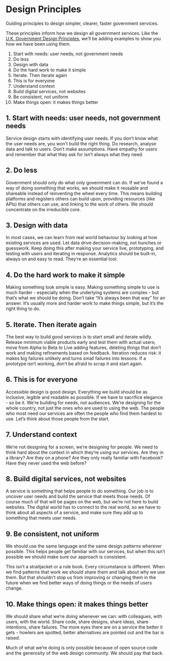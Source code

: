 # Design Principles

Guiding principles to design simpler, clearer, faster government services.

These principles inform how we design all government services. Like the [U.K. Government Design Principles](https://www.gov.uk/design-principles), we’ll be adding examples to show you how we have been using them.

1. Start with needs: user needs, not government needs
2. Do less
3. Design with data
4. Do the hard work to make it simple
5. Iterate. Then iterate again
6. This is for everyone
7. Understand context
8. Build digital services, not websites
9. Be consistent, not uniform
10. Make things open: it makes things better

## 1. Start with needs: user needs, not government needs

Service design starts with identifying user needs. If you don’t know what the user needs are, you won’t build the right thing. Do research, analyse data and talk to users. Don’t make assumptions. Have empathy for users and remember that what they ask for isn’t always what they need.

## 2. Do less

Government should only do what only government can do. If we’ve found a way of doing something that works, we should make it reusable and shareable instead of reinventing the wheel every time. This means building platforms and registers others can build upon, providing resources (like APIs) that others can use, and linking to the work of others. We should concentrate on the irreducible core.

## 3. Design with data

In most cases, we can learn from real world behaviour by looking at how existing services are used. Let data drive decision-making, not hunches or guesswork. Keep doing this after making your service live, prototyping, and testing with users and iterating in response. Analytics should be built-in, always on and easy to read. They’re an essential tool.

## 4. Do the hard work to make it simple

Making something look simple is easy. Making something simple to use is much harder - especially when the underlying systems are complex - but that’s what we should be doing. Don’t take “It’s always been that way” for an answer. It’s usually more and harder work to make things simple, but it’s the right thing to do.

## 5. Iterate. Then iterate again

The best way to build good services is to start small and iterate wildly. Release minimum viable products early and test them with actual users; move from Alpha to Beta to Live adding features, deleting things that don’t work and making refinements based on feedback. Iteration reduces risk: it makes big failures unlikely and turns small failures into lessons. If a prototype isn’t working, don’t be afraid to scrap it and start again.

## 6. This is for everyone

Accessible design is good design. Everything we build should be as inclusive, legible and readable as possible. If we have to sacrifice elegance - so be it. We’re building for needs, not audiences. We’re designing for the whole country, not just the ones who are used to using the web. The people who most need our services are often the people who find them hardest to use. Let’s think about those people from the start.

## 7. Understand context

We’re not designing for a screen, we’re designing for people. We need to think hard about the context in which they’re using our services. Are they in a library? Are they on a phone? Are they only really familiar with Facebook? Have they never used the web before?

## 8. Build digital services, not websites

A service is something that helps people to do something. Our job is to uncover user needs and build the service that meets those needs. Of course much of that will be pages on the web, but we’re not here to build websites. The digital world has to connect to the real world, so we have to think about all aspects of a service, and make sure they add up to something that meets user needs.

## 9. Be consistent, not uniform

We should use the same language and the same design patterns wherever possible. This helps people get familiar with our services, but when this isn’t possible we should make sure our approach is consistent.

This isn’t a straitjacket or a rule book. Every circumstance is different. When we find patterns that work we should share them and talk about why we use them. But that shouldn’t stop us from improving or changing them in the future when we find better ways of doing things or the needs of users change.

## 10. Make things open: it makes things better

We should share what we’re doing whenever we can: with colleagues, with users, with the world. Share code, share designs, share ideas, share intentions, share failures. The more eyes there are on a service the better it gets - howlers are spotted, better alternatives are pointed out and the bar is raised.

Much of what we’re doing is only possible because of open source code and the generosity of the web design community. We should pay that back.
